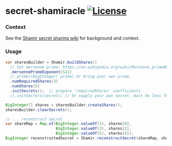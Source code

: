 # secret-shamiracle [![License](http://img.shields.io/badge/license-Apache--2-blue.svg?style=flat)](LICENSE)

### Context

See the [Shamir secret sharing wiki](https://en.wikipedia.org/wiki/Shamir%27s_Secret_Sharing#Shamir's_secret-sharing_scheme) for background and context.

### Usage

```java
var sharesBuilder = Shamir.buildShares()
  // Set mersenne prime: https://en.wikipedia.org/wiki/Mersenne_prime#List_of_known_Mersenne_primes
  .mersennePrimeExponent(521)
  //.prime((BigInteger) prime) Or bring your own prime.
  .numRequiredShares(3)
  .numShares(5)
  .initSecrets();  // prepare 'requiredShares' coefficients
  //.initSecrets(secret); // Or supply your own secret, must be less than the configured prime.

BigInteger[] shares = sharesBuilder.createShares();
sharesBuilder.clearSecrets();

// ... reconstruct secret
var shareMap = Map.of(BigInteger.valueOf(1), shares[0],
                      BigInteger.valueOf(3), shares[2],
                      BigInteger.valueOf(5), shares[4]);
BigInteger reconstructedSecret = Shamir.reconstructSecret(shareMap, sharesBuilder.getPrime());
```
